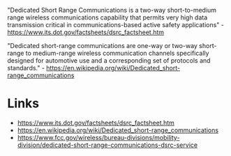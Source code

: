 "Dedicated Short Range Communications is a two-way short-to-medium range wireless communications capability that permits very high data transmission critical in communications-based active safety applications" - <https://www.its.dot.gov/factsheets/dsrc_factsheet.htm>

"Dedicated short-range communications are one-way or two-way short-range to medium-range wireless communication channels specifically designed for automotive use and a corresponding set of protocols and standards." - <https://en.wikipedia.org/wiki/Dedicated_short-range_communications>

# Links

- <https://www.its.dot.gov/factsheets/dsrc_factsheet.htm>
- <https://en.wikipedia.org/wiki/Dedicated_short-range_communications>
- <https://www.fcc.gov/wireless/bureau-divisions/mobility-division/dedicated-short-range-communications-dsrc-service>
